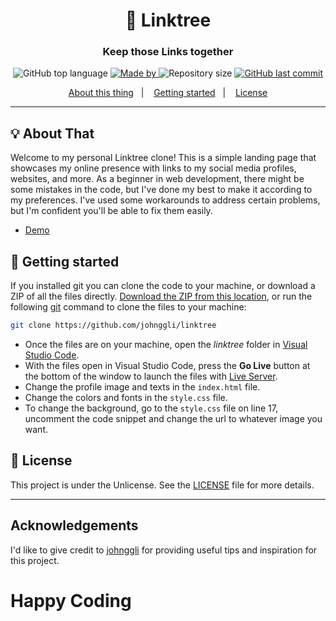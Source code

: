 <h1 align="center">🔗 Linktree</h1>
<h3 align="center">Keep those Links together</h3>

<p align="center">
  <img alt="GitHub top language" src="https://img.shields.io/github/languages/top/techvishnu/links?color=04D361&labelColor=000000">
  
  <a href="https://www.linkedin.com/in/techvishnu/">
    <img alt="Made by" src="https://img.shields.io/static/v1?label=made%20by&message=Tech%20Vishnu&color=04D361&labelColor=000000">
  </a>
  
  <img alt="Repository size" src="https://img.shields.io/github/repo-size/techvishnu/links?color=04D361&labelColor=000000">
  
  <a href="https://github.com/techvishnu/links/commits/master">
    <img alt="GitHub last commit" src="https://img.shields.io/github/last-commit/techvishnu/links?color=04D361&labelColor=000000">
  </a>
</p>

<p align="center">
  <a href="#-about-that">About this thing</a>&nbsp;&nbsp;&nbsp;|&nbsp;&nbsp;&nbsp;
  <a href="#-getting-started">Getting started</a>&nbsp;&nbsp;&nbsp;|&nbsp;&nbsp;&nbsp;
  <a href="#-license">License</a>
</p>

--- 

## 💡 About That

Welcome to my personal Linktree clone! This is a simple landing page that showcases my online presence with links to my social media profiles, websites, and more. As a beginner in web development, there might be some mistakes in the code, but I've done my best to make it according to my preferences. I've used some workarounds to address certain problems, but I'm confident you'll be able to fix them easily.
- [Demo](https://techvishnu.github.io/links/)

## 🚀 Getting started

If you installed git you can clone the code to your machine, or download a ZIP of all the files directly.
[Download the ZIP from this location](https://github.com/techvishnu/links/archive/refs/heads/main.zip), or run the following [git](https://git-scm.com/downloads) command to clone the files to your machine:
```bash
git clone https://github.com/johnggli/linktree
```
- Once the files are on your machine, open the _linktree_ folder in [Visual Studio Code](https://code.visualstudio.com/).
- With the files open in Visual Studio Code, press the **Go Live** button at the bottom of the window to launch the files with [Live Server](https://marketplace.visualstudio.com/items?itemName=ritwickdey.LiveServer).
- Change the profile image and texts in the `index.html` file.
- Change the colors and fonts in the `style.css` file.
- To change the background, go to the `style.css` file on line 17, uncomment the code snippet and change the url to whatever image you want.

## 📝 License

This project is under the Unlicense. See the [LICENSE](LICENSE.md) file for more details.

---

## Acknowledgements
I'd like to give credit to [johnggli](https://github.com/johnggli) for providing useful tips and inspiration for this project.

# Happy Coding
